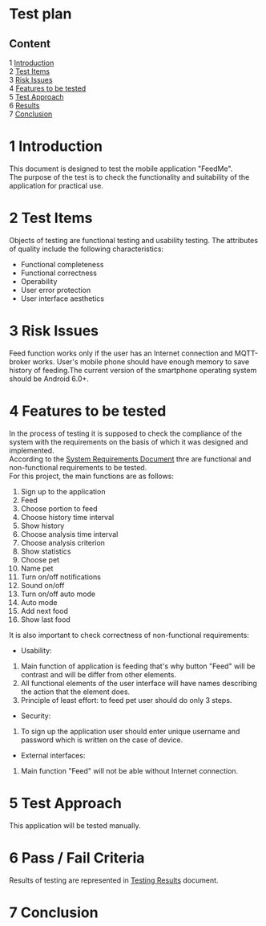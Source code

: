 # Test plan

## Content
1 [Introduction](#1)</br>
2 [Test Items](#2)</br>
3 [Risk Issues](#3)</br>
4 [Features to be tested](#4)</br>
5 [Test Approach](#5)</br>
6 [Results](#6)</br>
7 [Conclusion](#7)</br>

 
# 1 <a name = "1"> Introduction </a>
This document is designed to test the mobile application "FeedMe". </br>
The purpose of the test is to check the functionality and suitability of the application for practical use.

# 2 <a name = "2"> Test Items </a></br>
Objects of testing are functional testing and usability testing. 
The attributes of quality include the following characteristics: 

- Functional completeness
- Functional correctness
- Operability
- User error protection
- User interface aesthetics</br>

# 3 <a name = "3"> Risk Issues </a></br>
Feed function works only if the user has an Internet connection and MQTT-broker works. User's mobile phone should have enough memory to 
save history of feeding.The current version of the smartphone operating system should be Android 6.0+.

# 4 <a name = "4"> Features to be tested </a>
In the process of testing it is supposed to check the compliance of the system with the requirements on the basis of which it was designed and implemented. </br>
According to the [System Requirements Document](Documentation/SRS.md) thre are functional and  non-functional requirements to be tested.</br>
For this project, the main functions are as follows:

1. Sign up to the application</br>
2. Feed</br>
3. Choose portion to feed</br>
4. Choose history time interval</br>
5. Show history</br>
6. Choose analysis time interval</br>
7. Choose analysis criterion</br>
8. Show statistics</br>
9. Choose pet</br>
10. Name pet</br>
11. Turn on/off notifications</br>
12. Sound on/off</br>
13. Turn on/off auto mode</br>
14. Auto mode</br>
15. Add next food</br>
16. Show last food</br>

It is also important to check correctness of non-functional requirements:

- Usability:
1. Main function of application is feeding that's why button "Feed" will be contrast and will be differ from other elements.</br>
2. All functional elements of the user interface will have names describing the action that the element does.</br>
3. Principle of least effort: to feed pet user should do only 3 steps.</br>
- Security:
1. To sign up the application user should enter unique username and password which is written on the case of device.
- External interfaces:
1. Main function "Feed" will not be able without Internet connection.

# 5 <a name = "5"> Test Approach </a>
This application will be tested manually.

# 6 <a name = "6"> Pass / Fail Criteria </a>
Results of testing are represented in [Testing Results](Documentation/TestingResult.md) document.
# 7 <a name = "7"> Conclusion </a>


